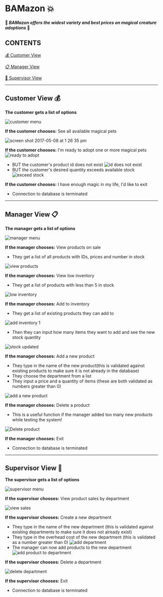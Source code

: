 # BAMazon :boom:
#### :dragon: *BAMazon offers the widest variety and best prices on magical creature adoptions* :dragon:

## CONTENTS
[:moneybag: Customer View](#customer)

[:clipboard: Manager View](#manager)

[:briefcase: Supervisor View](#supervisor)

___
## Customer View :moneybag: <a name="customer"></a>
**The customer gets a list of options**

![customer menu](https://cloud.githubusercontent.com/assets/21952950/25815888/4977fd20-33f0-11e7-8967-09c2571f0354.png)

**If the customer chooses:**
See all available magical pets

![screen shot 2017-05-08 at 1 26 35 pm](https://cloud.githubusercontent.com/assets/21952950/25816413/099529c4-33f2-11e7-99ec-2bf364993b3e.png)

**If the customer chooses:**
I'm ready to adopt one or more magical pets
![ready to adopt](https://cloud.githubusercontent.com/assets/21952950/25816497/43cd3316-33f2-11e7-9636-e123eff295d4.png)
* BUT the customer's product id does not exist
![id does not exist](https://cloud.githubusercontent.com/assets/21952950/25816581/82c23a1c-33f2-11e7-853c-a68123140063.png)
* BUT the customer's desired quantity exceeds available stock
![exceed stock](https://cloud.githubusercontent.com/assets/21952950/25816654/bcda04a0-33f2-11e7-8fcf-6bf82415690d.png)

**If the customer chooses:**
I have enough magic in my life, I'd like to exit
* Connection to database is terminated


___
## Manager View :clipboard: <a name="manager"></a>
**The manager gets a list of options**

![manager menu](https://cloud.githubusercontent.com/assets/21952950/25819919/82c461f6-33fd-11e7-8d49-b218265ef74e.png)

**If the manager chooses:**
View products on sale
* They get a list of all products with IDs, prices and number in stock

![view products](https://cloud.githubusercontent.com/assets/21952950/25819968/a8a69bc8-33fd-11e7-8b7d-0e82c2bc342b.png)

**If the manager chooses:**
View low inventory
* They get a list of products with less than 5 in stock

![low inventory](https://cloud.githubusercontent.com/assets/21952950/25820032/e0d4cf56-33fd-11e7-9f35-c54c9cad050a.png)

**If the manager chooses:**
Add to inventory
* They get a list of existing products they can add to

![add inventory 1](https://cloud.githubusercontent.com/assets/21952950/25820080/133543c2-33fe-11e7-9b43-28bf7f00412f.png)
* Then they can input how many items they want to add and see the new stock quantity

![stock updated](https://cloud.githubusercontent.com/assets/21952950/25821557/93583be0-3403-11e7-8058-bccfb687adf0.png)

**If the manager chooses:**
Add a new product
* They type in the name of the new product(this is validated against existing products to make sure it is not already in the database)
* They choose the department from a list
* They input a price and a quantity of items (these are both validated as numbers greater than 0)

![add a new product](https://cloud.githubusercontent.com/assets/21952950/25821828/96990c34-3404-11e7-99c4-e3bf5fe5adc1.png)

**If the manager chooses:**
Delete a product
* This is a useful function if the manager added too many new products while testing the system!

![Delete product](https://cloud.githubusercontent.com/assets/21952950/25821906/d43378ea-3404-11e7-8135-0583fd29a0e8.png)

**If the manager chooses:**
Exit
* Connection to database is terminated

---
## Supervisor View :briefcase: <a name="supervisor"></a>
**The supervisor gets a list of options**

![supervisor menu](https://cloud.githubusercontent.com/assets/21952950/25902502/b443f30c-3567-11e7-98ed-6e22af042ff9.png)

**If the supervisor chooses:**
View product sales by department

![view sales](https://cloud.githubusercontent.com/assets/21952950/25902550/dc578246-3567-11e7-8d36-d25562adb9fa.png)

**If the supervisor chooses:**
Create a new department
* They type in the name of the new department (this is validated against existing departments to make sure it does not already exist)
* They type in the overhead cost of the new department (this is validated as a number greater than 0)
![add department](https://cloud.githubusercontent.com/assets/21952950/25904144/5352014c-356c-11e7-8b3a-e4168049731a.png)
* The manager can now add products to the new department
![add product to department](https://cloud.githubusercontent.com/assets/21952950/25904200/87b83a50-356c-11e7-86c5-612fc1e12002.png)

**If the supervisor chooses:**
Delete a department

![delete department](https://cloud.githubusercontent.com/assets/21952950/25904643/d1d8c9d2-356d-11e7-849a-5c1988fc5f18.png)

**If the supervisor chooses:**
Exit
* Connection to database is terminated









